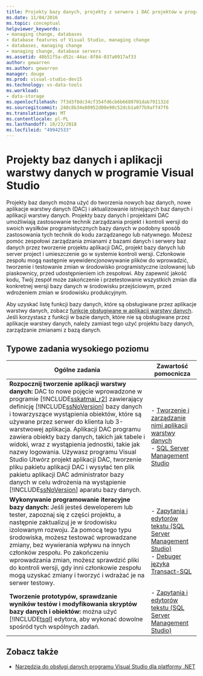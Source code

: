 ```yaml
---
title: Projekty bazy danych, projekty z serwera i DAC projektów w programie Visual Studio
ms.date: 11/04/2016
ms.topic: conceptual
helpviewer_keywords:
- managing change, databases
- database features of Visual Studio, managing change
- databases, managing change
- managing change, database servers
ms.assetid: 40b51f5a-d52c-44ac-8f84-037a0917af33
author: gewarren
ms.author: gewarren
manager: douge
ms.prod: visual-studio-dev15
ms.technology: vs-data-tools
ms.workload:
- data-storage
ms.openlocfilehash: 7f3d3f8dc34cf354fd6cb6b6689701dab791132d
ms.sourcegitcommit: 240c8b34e80952d00e90c52dcb1a077b9aff47f6
ms.translationtype: MT
ms.contentlocale: pl-PL
ms.lasthandoff: 10/23/2018
ms.locfileid: "49942533"
---
```

# <a name="database-projects-and-data-tier-applications-in-visual-studio"></a>Projekty baz danych i aplikacji warstwy danych w programie Visual Studio

Projekty baz danych można użyć do tworzenia nowych baz danych, nowe aplikacje warstwy danych (DAC) i aktualizowanie istniejących baz danych i aplikacji warstwy danych. Projekty bazy danych i projektami DAC umożliwiają zastosowanie technik zarządzania projekt i kontroli wersji do swoich wysiłków programistycznych bazy danych w podobny sposób zastosowania tych technik do kodu zarządzanego lub natywnego. Możesz pomóc zespołowi zarządzania zmianami z bazami danych i serwery baz danych przez tworzenie projektu aplikacji DAC, projekt bazy danych lub server project i umieszczenie go w systemie kontroli wersji. Członkowie zespołu mogą następnie wyewidencjonowywanie plików do wprowadzić, tworzenie i testowanie zmian w środowisko programistyczne izolowanej lub piaskownicy, przed udostępnieniem ich zespołowi. Aby zapewnić jakość kodu, Twój zespół może zakończenie i przetestowanie wszystkich zmian dla konkretnej wersji bazy danych w środowisku przejściowym, przed wdrożeniem zmian w środowisku produkcyjnym.

Aby uzyskać listę funkcji bazy danych, które są obsługiwane przez aplikacje warstwy danych, zobacz [funkcje obsługiwane w aplikacji warstwy danych](/previous-versions/visualstudio/visual-studio-2010/ee362013(v=vs.100)). Jeśli korzystasz z funkcji w bazie danych, które nie są obsługiwane przez aplikacje warstwy danych, należy zamiast tego użyć projektu bazy danych, zarządzanie zmianami z bazą danych.

## <a name="common-high-level-tasks"></a>Typowe zadania wysokiego poziomu

| Ogólne zadania | Zawartość pomocnicza |
| - | - |
| **Rozpocznij tworzenie aplikacji warstwy danych:** DAC to nowe pojęcie wprowadzone w programie [!INCLUDE[sskatmai_r2](../data-tools/includes/sskatmai_r2_md.md)] zawierający definicję [!INCLUDE[ssNoVersion](../data-tools/includes/ssnoversion_md.md)] bazy danych i towarzyszące wystąpienia obiektów, które są używane przez serwer do klienta lub 3-warstwowej aplikacja. Aplikacji DAC programu zawiera obiekty bazy danych, takich jak tabele i widoki, wraz z wystąpienia jednostki, takie jak nazwy logowania. Używasz programu Visual Studio Utwórz projekt aplikacji DAC, tworzenie pliku pakietu aplikacji DAC i wysyłać ten plik pakietu aplikacji DAC administrator bazy danych w celu wdrożenia na wystąpienie [!INCLUDE[ssNoVersion](../data-tools/includes/ssnoversion_md.md)] aparatu bazy danych. | -   [Tworzenie i zarządzanie nimi aplikacji warstwy danych](http://go.microsoft.com/fwlink/?LinkId=160741)<br />-   [SQL Server Management Studio](http://go.microsoft.com/fwlink/?LinkId=227328) |
| **Wykonywanie programowanie iteracyjne bazy danych:** Jeśli jesteś deweloperem lub tester, zapoznaj się z części projektu, a następnie zaktualizuj je w środowisku izolowanym rozwoju. Za pomocą tego typu środowiska, możesz testować wprowadzane zmiany, bez wywierania wpływu na innych członków zespołu. Po zakończeniu wprowadzania zmian, możesz sprawdzić pliki do kontroli wersji, gdy inni członkowie zespołu mogą uzyskać zmiany i tworzyć i wdrażać je na serwer testowy. | -   [Zapytania i edytorów tekstu (SQL Server Management Studio)](http://go.microsoft.com/fwlink/?LinkId=227327)<br />-   [Debuger języka Transact-SQL](http://go.microsoft.com/fwlink/?LinkId=227324) |
| **Tworzenie prototypów, sprawdzanie wyników testów i modyfikowania skryptów bazy danych i obiektów:** można użyć [!INCLUDE[tsql](../data-tools/includes/tsql_md.md)] edytora, aby wykonać dowolne spośród tych wspólnych zadań. | -   [Zapytania i edytorów tekstu (SQL Server Management Studio)](http://go.microsoft.com/fwlink/?LinkId=227327) |

## <a name="see-also"></a>Zobacz także

- [Narzędzia do obsługi danych programu Visual Studio dla platformy .NET](../data-tools/visual-studio-data-tools-for-dotnet.md)
